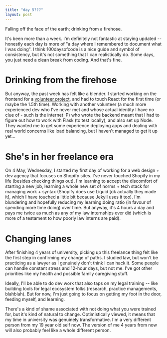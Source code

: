 ```yaml
---
title: "day 5???"
layout: post
---
```

Falling off the face of the earth; drinking from a firehose. 
<!--more-->

It's been more than a week. I'm definitely not fantastic at staying updated -- honestly each day is more of "a day where I remembered to document what I was doing". I think 100daysofcode is a nice guide and symbol of consistency, but it's not something that I can realistically do. Some days, you just need a clean break from coding. And that's fine. 

# Drinking from the firehose 

But anyway, the past week has felt like a blender. I started working on the frontend for a [volunteer project](https://datch-messages.vercel.app/), and had to touch React for the first time (or maybe the 1.5th time). Working with another volunteer (a much more experienced dev who I've never met and whose actual identity I have no clue of - such is the internet :P) who wrote the backend meant that I had to figure out how to work with Flask (to test locally), and also set up Node. They wanted me to get some experience deploying apps and dealing with real world concerns like load balancing, but I haven't managed to get it up yet... 

# She's in her freelance era 

On 4 May, Wednesday, I started my first day of working for a web design + dev agency that focuses on Shopify sites. I've never touched Shopify in my life (besides checking things out). I'm learning to accept the discomfort of starting a new job, learning a whole new set of norms + tech stack for managing work + syntax (Shopify does use Liquid [ok actually they made it], which I have touched a little bit because Jekyll uses it too). I'm blundering and hopefully reducing my learning:doing ratio (in favour of spending more time doing) over time. But anyway, it's 4 hours a day and pays me twice as much as any of my law internships ever did (which is more of a testament to how poorly law interns are paid). 

# Changing lanes 

After finishing 4 years of university, picking up this freelance thing felt like the first step in confirming my change of paths. I studied law, but won't be practicing as a lawyer as I genuinely don't think I can hack it. Some people can handle constant stress and 12-hour days, but not me. I've got other priorities like my health and possible family caregiving stuff. 

Ideally, I'll be able to do dev work that also taps on my legal training -- like building tools for legal ecosystem folks (research, practice managements, blahblah). But for now, I'm just going to focus on getting my foot in the door, feeding myself, and learning. 

There's a kind of shame associated with not doing what you were trained for, but it's kind of natural to change. Optimistically viewed, it means that my time in university was genuinely transformative. I'm a very different person from my 19 year old self now. The version of me 4 years from now will also probably feel like a whole different person. 

